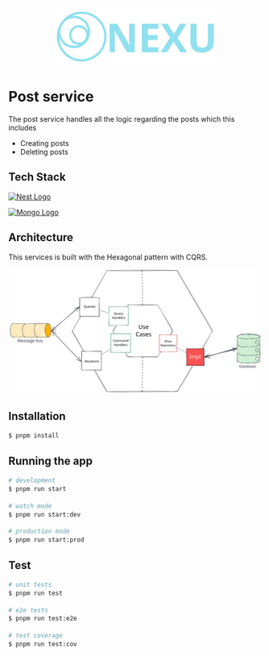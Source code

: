 <p align="center">
  <img src="../docs/nexu_logo_with_name.svg" width="320" alt="Architect Logo" /></a>
</p>

# Post service
 The post service handles all the logic regarding the posts which this includes 

- Creating posts
- Deleting posts 

## Tech Stack
<a href="http://nestjs.com/" target="blank"><img src="https://nestjs.com/img/logo_text.svg" width="100" alt="Nest Logo"/></a>

<a href="https://www.mongodb.com/" target="blank"><img src="https://webimages.mongodb.com/_com_assets/cms/kusb9stg1ndrp7j53-MongoDBLogoBrand1.png" width="160" alt="Mongo Logo"/></a>


## Architecture
This services is built with the Hexagonal pattern with CQRS.

![Post-service architecture but the image is gone (╯°□°）╯︵ ┻━┻](./docs/post-service%20architecture.svg)

## Installation
```bash
$ pnpm install
```

## Running the app
```bash
# development
$ pnpm run start

# watch mode
$ pnpm run start:dev

# production mode
$ pnpm run start:prod
```

## Test
```bash
# unit tests
$ pnpm run test

# e2e tests
$ pnpm run test:e2e

# test coverage
$ pnpm run test:cov
```